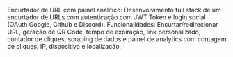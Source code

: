  Encurtador de URL com painel analítico: Desenvolvimento full stack de um encurtador de URLs com autenticação com JWT Token e login social (OAuth Google, Github e Discord). Funcionalidades: Encurtar/redirecionar URL, geração de QR Code, tempo de expiração, link personalizado, contador de cliques, scraping de dados e painel de analytics com contagem de cliques, IP, dispositivo e localização.
